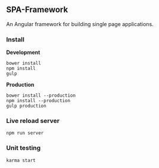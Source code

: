 ## SPA-Framework


An Angular framework for building single page applications.

### Install

**Development**

    bower install
    npm install
    gulp

**Production**
    
    bower install --production
    npm install --production
    gulp production
    
### Live reload server
    
    npm run server
    
### Unit testing

    karma start